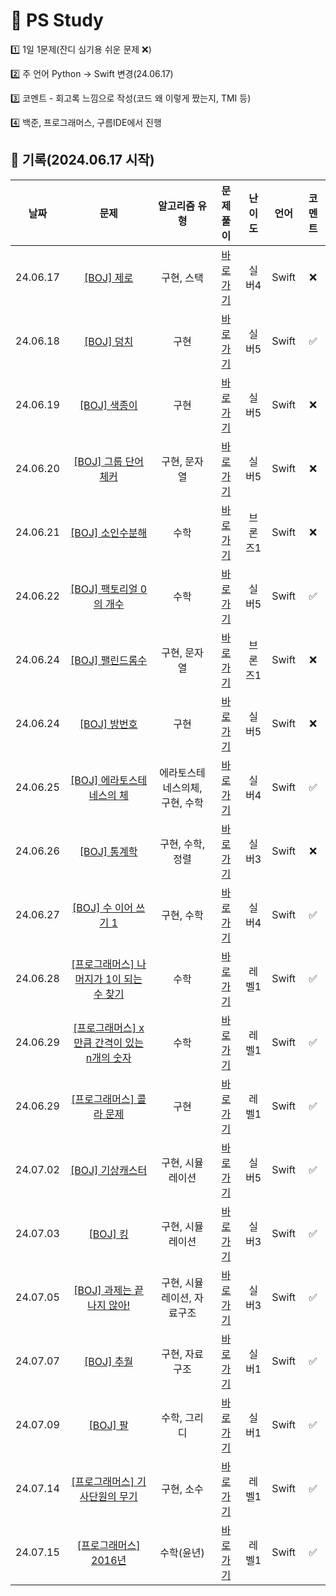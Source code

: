# 🔎 PS Study

1️⃣ 1일 1문제(잔디 심기용 쉬운 문제 ❌)

2️⃣ 주 언어 Python -> Swift 변경(24.06.17)

3️⃣ 코멘트 - 회고록 느낌으로 작성(코드 왜 이렇게 짰는지, TMI 등)

4️⃣ 백준, 프로그래머스, 구름IDE에서 진행


## 📝 기록(2024.06.17 시작)
|   날짜  |                      문제                   |     알고리즘 유형    |                문제풀이              | 난이도 | 언어 | 코멘트 |                              
|:------:|:------------------------------------------:|:-----------------:|:----------------------------------:|:----:|:-----:|:----:|
|24.06.17|[\[BOJ\] 제로](https://www.acmicpc.net/problem/10773)|구현, 스택|[바로가기](https://github.com/MuchanKim/problem-solving-study/tree/main/%EB%B0%B1%EC%A4%80/Silver/10773.%E2%80%85%EC%A0%9C%EB%A1%9C)|실버4|Swift|❌|
|24.06.18|[\[BOJ\] 덩치](https://www.acmicpc.net/problem/7568)|구현|[바로가기](https://github.com/MuchanKim/problem-solving-study/tree/main/%EB%B0%B1%EC%A4%80/Silver/7568.%E2%80%85%EB%8D%A9%EC%B9%98)|실버5|Swift|✅|
|24.06.19|[\[BOJ\] 색종이](https://www.acmicpc.net/problem/2563)|구현|[바로가기](https://github.com/MuchanKim/problem-solving-study/tree/main/%EB%B0%B1%EC%A4%80/Silver/2563.%E2%80%85%EC%83%89%EC%A2%85%EC%9D%B4)|실버5|Swift|❌|
|24.06.20|[\[BOJ\] 그룹 단어 체커](https://www.acmicpc.net/problem/1316)|구현, 문자열|[바로가기](https://github.com/MuchanKim/problem-solving-study/tree/main/%EB%B0%B1%EC%A4%80/Silver/1316.%E2%80%85%EA%B7%B8%EB%A3%B9%E2%80%85%EB%8B%A8%EC%96%B4%E2%80%85%EC%B2%B4%EC%BB%A4)|실버5|Swift|❌|
|24.06.21|[\[BOJ\] 소인수분해](https://www.acmicpc.net/problem/11653)|수학|[바로가기](https://github.com/MuchanKim/problem-solving-study/tree/main/%EB%B0%B1%EC%A4%80/Bronze/11653.%E2%80%85%EC%86%8C%EC%9D%B8%EC%88%98%EB%B6%84%ED%95%B4)|브론즈1|Swift|❌|
|24.06.22|[\[BOJ\] 팩토리얼 0의 개수](https://www.acmicpc.net/problem/1676)|수학|[바로가기](https://github.com/MuchanKim/problem-solving-study/tree/main/%EB%B0%B1%EC%A4%80/Silver/1676.%E2%80%85%ED%8C%A9%ED%86%A0%EB%A6%AC%EC%96%BC%E2%80%850%EC%9D%98%E2%80%85%EA%B0%9C%EC%88%98)|실버5|Swift|✅|
|24.06.24|[\[BOJ\] 팰린드롬수](https://www.acmicpc.net/problem/1259)|구현, 문자열|[바로가기](https://github.com/MuchanKim/problem-solving-study/tree/main/%EB%B0%B1%EC%A4%80/Bronze/1259.%E2%80%85%ED%8C%B0%EB%A6%B0%EB%93%9C%EB%A1%AC%EC%88%98)|브론즈1|Swift|❌|
|24.06.24|[\[BOJ\] 방번호](https://www.acmicpc.net/problem/1475)|구현|[바로가기](https://github.com/MuchanKim/problem-solving-study/tree/main/%EB%B0%B1%EC%A4%80/Silver/1475.%E2%80%85%EB%B0%A9%E2%80%85%EB%B2%88%ED%98%B8)|실버5|Swift|❌|
|24.06.25|[\[BOJ\] 에라토스테네스의 체](https://www.acmicpc.net/problem/1475)|에라토스테네스의체, 구현, 수학|[바로가기](https://github.com/MuchanKim/problem-solving-study/tree/main/%EB%B0%B1%EC%A4%80/Silver/2960.%E2%80%85%EC%97%90%EB%9D%BC%ED%86%A0%EC%8A%A4%ED%85%8C%EB%84%A4%EC%8A%A4%EC%9D%98%E2%80%85%EC%B2%B4)|실버4|Swift|✅|
|24.06.26|[\[BOJ\] 통계학](https://www.acmicpc.net/problem/2108)|구현, 수학, 정렬|[바로가기](https://github.com/MuchanKim/problem-solving-study/tree/main/%EB%B0%B1%EC%A4%80/Silver/2108.%E2%80%85%ED%86%B5%EA%B3%84%ED%95%99)|실버3|Swift|❌|
|24.06.27|[\[BOJ\] 수 이어 쓰기 1](https://www.acmicpc.net/problem/1748)|구현, 수학|[바로가기](https://github.com/MuchanKim/problem-solving-study/tree/main/%EB%B0%B1%EC%A4%80/Silver/1748.%E2%80%85%EC%88%98%E2%80%85%EC%9D%B4%EC%96%B4%E2%80%85%EC%93%B0%EA%B8%B0%E2%80%851)|실버4|Swift|✅|
|24.06.28|[\[프로그래머스\] 나머지가 1이 되는 수 찾기](https://school.programmers.co.kr/learn/courses/30/lessons/87389)|수학|[바로가기](https://github.com/MuchanKim/problem-solving-study/tree/main/%ED%94%84%EB%A1%9C%EA%B7%B8%EB%9E%98%EB%A8%B8%EC%8A%A4/1/87389.%E2%80%85%EB%82%98%EB%A8%B8%EC%A7%80%EA%B0%80%E2%80%851%EC%9D%B4%E2%80%85%EB%90%98%EB%8A%94%E2%80%85%EC%88%98%E2%80%85%EC%B0%BE%EA%B8%B0)|레벨1|Swift|✅|
|24.06.29|[\[프로그래머스\] x만큼 간격이 있는 n개의 숫자](https://school.programmers.co.kr/learn/courses/30/lessons/12954)|수학|[바로가기](https://github.com/MuchanKim/problem-solving-study/tree/main/%ED%94%84%EB%A1%9C%EA%B7%B8%EB%9E%98%EB%A8%B8%EC%8A%A4/1/12954.%E2%80%85x%EB%A7%8C%ED%81%BC%E2%80%85%EA%B0%84%EA%B2%A9%EC%9D%B4%E2%80%85%EC%9E%88%EB%8A%94%E2%80%85n%EA%B0%9C%EC%9D%98%E2%80%85%EC%88%AB%EC%9E%90)|레벨1|Swift|✅|
|24.06.29|[\[프로그래머스\] 콜라 문제](https://school.programmers.co.kr/learn/courses/30/lessons/132267)|구현|[바로가기](https://github.com/MuchanKim/problem-solving-study/tree/main/%ED%94%84%EB%A1%9C%EA%B7%B8%EB%9E%98%EB%A8%B8%EC%8A%A4/1/132267.%E2%80%85%EC%BD%9C%EB%9D%BC%E2%80%85%EB%AC%B8%EC%A0%9C)|레벨1|Swift|✅|
|24.07.02|[\[BOJ\] 기상캐스터](https://www.acmicpc.net/problem/10709)|구현, 시뮬레이션|[바로가기](https://github.com/MuchanKim/problem-solving-study/blob/main/%EB%B0%B1%EC%A4%80/Silver/10709.%E2%80%85%EA%B8%B0%EC%83%81%EC%BA%90%EC%8A%A4%ED%84%B0/%EA%B8%B0%EC%83%81%EC%BA%90%EC%8A%A4%ED%84%B0.swift)|실버5|Swift|✅|
|24.07.03|[\[BOJ\] 킹](https://www.acmicpc.net/problem/1063)|구현, 시뮬레이션|[바로가기](https://github.com/MuchanKim/problem-solving-study/tree/main/%EB%B0%B1%EC%A4%80/Silver/1063.%E2%80%85%ED%82%B9)|실버3|Swift|✅|
|24.07.05|[\[BOJ\] 과제는 끝나지 않아!](https://www.acmicpc.net/problem/17952)|구현, 시뮬레이션, 자료구조|[바로가기](https://github.com/MuchanKim/problem-solving-study/tree/main/%EB%B0%B1%EC%A4%80/Silver/17952.%E2%80%85%EA%B3%BC%EC%A0%9C%EB%8A%94%E2%80%85%EB%81%9D%EB%82%98%EC%A7%80%E2%80%85%EC%95%8A%EC%95%84%EF%BC%81)|실버3|Swift|✅|
|24.07.07|[\[BOJ\] 추월](https://www.acmicpc.net/problem/2002)|구현, 자료구조|[바로가기](https://github.com/MuchanKim/problem-solving-study/tree/main/%EB%B0%B1%EC%A4%80/Silver/2002.%E2%80%85%EC%B6%94%EC%9B%94)|실버1|Swift|✅|
|24.07.09|[\[BOJ\] 팔](https://www.acmicpc.net/problem/1105)|수학, 그리디|[바로가기](https://github.com/MuchanKim/problem-solving-study/tree/main/%EB%B0%B1%EC%A4%80/Silver/1105.%E2%80%85%ED%8C%94)|실버1|Swift|✅|
|24.07.14|[\[프로그래머스\] 기사단원의 무기](https://school.programmers.co.kr/learn/courses/30/lessons/136798)|구현, 소수|[바로가기](https://github.com/MuchanKim/problem-solving-study/tree/main/%ED%94%84%EB%A1%9C%EA%B7%B8%EB%9E%98%EB%A8%B8%EC%8A%A4/1/136798.%E2%80%85%EA%B8%B0%EC%82%AC%EB%8B%A8%EC%9B%90%EC%9D%98%E2%80%85%EB%AC%B4%EA%B8%B0)|레벨1|Swift|✅|
|24.07.15|[\[프로그래머스\] 2016년](https://school.programmers.co.kr/learn/courses/30/lessons/12901)|수학(윤년)|[바로가기](https://github.com/MuchanKim/problem-solving-study/tree/main/%ED%94%84%EB%A1%9C%EA%B7%B8%EB%9E%98%EB%A8%B8%EC%8A%A4/1/12901.%E2%80%852016%EB%85%84)|레벨1|Swift|✅|
